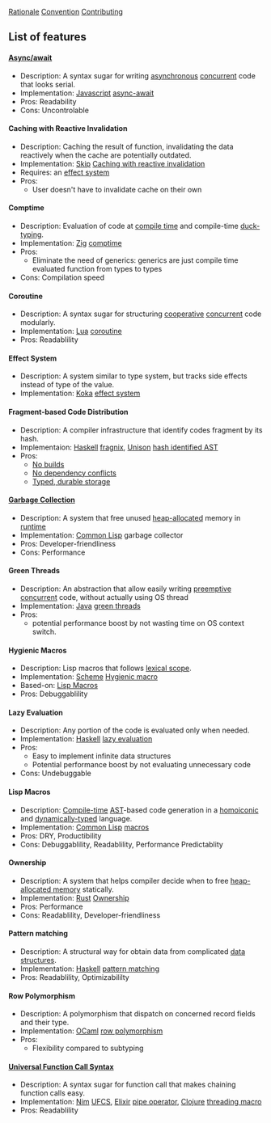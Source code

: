 [Rationale](https://github.com/glyh/nontrivial-PL-features/blob/main/rationale.md) [Convention](https://github.com/glyh/nontrivial-PL-features/blob/main/convention.md) [Contributing](https://github.com/glyh/nontrivial-PL-features/blob/main/contributing.md)

## List of features

#### [Async/await](https://en.wikipedia.org/wiki/Async/await)
  - Description: A syntax sugar for writing [asynchronous](https://en.wikipedia.org/wiki/Async/await) [concurrent](https://en.wikipedia.org/wiki/Concurrency_(computer_science)) code that looks serial.
  - Implementation: [Javascript](https://www.javascript.com/) [async-await](https://developer.mozilla.org/en-US/docs/Web/JavaScript/Reference/Statements/async_function)
  - Pros: Readability
  - Cons: Uncontrolable

#### Caching with Reactive Invalidation
  - Description: Caching the result of function, invalidating the data reactively when the cache are potentially outdated.
  - Implementation: [Skip](http://skiplang.com/docs/tutorial.html) [Caching with reactive invalidation](http://skiplang.com/)
  - Requires: an [effect system](https://github.com/glyh/nontrivial-PL-features#effect-system)
  - Pros:
    - User doesn't have to invalidate cache on their own

#### Comptime
  - Description: Evaluation of code at [compile time](https://en.wikipedia.org/wiki/Compile_time) and compile-time [duck-typing](https://en.wikipedia.org/wiki/Duck_typing).
  - Implementation: [Zig](https://ziglang.org/) [comptime](https://ziglang.org/documentation/master/#comptime)
  - Pros: 
    - Eliminate the need of generics: generics are just compile time evaluated function from types to types
  - Cons: Compilation speed

#### Coroutine 
  - Description: A syntax sugar for structuring [cooperative](https://en.wikipedia.org/wiki/Cooperative_multitasking) [concurrent](https://en.wikipedia.org/wiki/Concurrency_(computer_science)) code modularly.
  - Implementation: [Lua](https://www.lua.org/) [coroutine](https://www.lua.org/pil/9.1.html)
  - Pros: Readablility

#### Effect System
  - Description: A system similar to type system, but tracks side effects instead of type of the value.
  - Implementation: [Koka](https://koka-lang.github.io/koka/doc/index.html) [effect system](https://en.wikipedia.org/wiki/Effect_system)

#### Fragment-based Code Distribution
  - Description: A compiler infrastructure that identify codes fragment by its hash.
  - Implementaion: [Haskell](https://www.haskell.org/) [fragnix](https://github.com/fragnix/fragnix), [Unison](https://www.unison-lang.org/) [hash identified AST](https://www.unison-lang.org/learn/tour/_big-technical-idea/)
  - Pros: 
    - [No builds](https://www.unison-lang.org/learn/tour/_big-technical-idea/#no-builds)
    - [No dependency conflicts](https://www.unison-lang.org/learn/tour/_big-technical-idea/#no-dependency-conflicts)
    - [Typed, durable storage](https://www.unison-lang.org/learn/tour/_big-technical-idea/#typed-durable-storage)

#### [Garbage Collection](https://en.wikipedia.org/wiki/Garbage_collection_(computer_science))
  - Description: A system that free unused [heap-allocated](https://en.wikipedia.org/wiki/C_dynamic_memory_allocation) memory in [runtime](https://en.wikipedia.org/wiki/Runtime_system)
  - Implementation: [Common Lisp](https://lisp-lang.org/) garbage collector
  - Pros: Developer-friendliness
  - Cons: Performance

#### Green Threads
  - Description: An abstraction that allow easily writing [preemptive](https://en.wikipedia.org/wiki/Preemption_(computing)) [concurrent](https://en.wikipedia.org/wiki/Concurrency_(computer_science)) code, without actually using OS thread
  - Implementation: [Java](https://www.java.com/) [green threads](https://en.wikipedia.org/wiki/Green_thread)
  - Pros: 
    - potential performance boost by not wasting time on OS context switch.

#### Hygienic Macros
  - Description: Lisp macros that follows [lexical scope](https://en.wikipedia.org/wiki/Scope_(computer_science)#Lexical_scope).
  - Implementation: [Scheme](https://www.scheme.com/) [Hygienic macro](https://docs.scheme.org/guide/macros/)
  - Based-on: [Lisp Macros](1https://github.com/glyh/nontrivial-PL-features#lisp-macros)
  - Pros: Debuggablility 

#### Lazy Evaluation
  - Description: Any portion of the code is evaluated only when needed.
  - Implementation: [Haskell](https://www.haskell.org/) [lazy evaluation](https://wiki.haskell.org/Lazy_evaluation)
  - Pros: 
    - Easy to implement infinite data structures
    - Potential performance boost by not evaluating unnecessary code
  - Cons: Undebuggable

#### Lisp Macros
  - Description: [Compile-time](https://en.wikipedia.org/wiki/Compile_time) [AST](https://en.wikipedia.org/wiki/Abstract_syntax_tree)-based code generation in a [homoiconic](https://en.wikipedia.org/wiki/Homoiconicity) and [dynamically-typed](https://en.wikipedia.org/wiki/Type_system#Dynamic_type_checking_and_runtime_type_information) language.
  - Implementation: [Common Lisp](https://lisp-lang.org/) [macros](https://lispcookbook.github.io/cl-cookbook/macros.html)
  - Pros: DRY, Productibility
  - Cons: Debuggablility, Readablility, Performance Predictablity

#### Ownership
  - Description: A system that helps compiler decide when to free [heap-allocated memory](https://en.wikipedia.org/wiki/C_dynamic_memory_allocation) statically.
  - Implementation: [Rust](https://www.rust-lang.org/) [Ownership](https://doc.rust-lang.org/book/ch04-00-understanding-ownership.html)
  - Pros: Performance
  - Cons: Readablility, Developer-friendliness 

#### Pattern matching 
  - Description: A structural way for obtain data from complicated [data structures](https://en.wikipedia.org/wiki/Data_structure).
  - Implementation: [Haskell](https://www.haskell.org/) [pattern matching](https://www.haskell.org/tutorial/patterns.html)
  - Pros: Readablility, Optimizabililty

#### Row Polymorphism
  - Description: A polymorphism that dispatch on concerned record fields and their type.
  - Implementation: [OCaml](https://ocaml.org/) [row polymorphism](https://www.cl.cam.ac.uk/teaching/1415/L28/rows.pdf)
  - Pros: 
    - Flexibility compared to subtyping

#### [Universal Function Call Syntax](https://en.wikipedia.org/wiki/Uniform_Function_Call_Syntax)
  - Description: A syntax sugar for function call that makes chaining function calls easy.
  - Implementation: [Nim](https://nim-lang.org/) [UFCS](https://narimiran.github.io/nim-basics/#_calling_the_procedures), [Elixir](https://elixir-lang.org/) [pipe operator](https://elixir-lang.org/getting-started/enumerables-and-streams.html#the-pipe-operator), [Clojure](https://clojure.org/) [threading macro](https://clojure.org/guides/threading_macros)
  - Pros: Readablility
